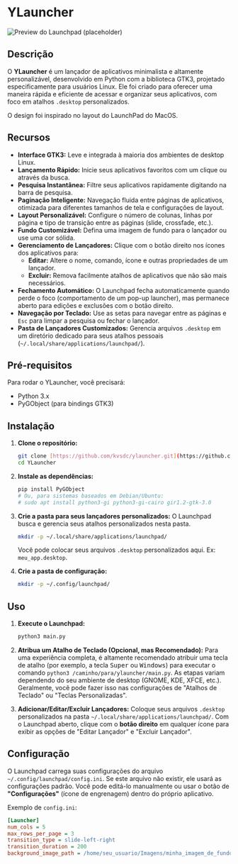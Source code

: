 # YLauncher

![Preview do Launchpad (placeholder)](https://i.postimg.cc/BZKykxtk/image.png)

## Descrição

O **YLauncher** é um lançador de aplicativos minimalista e altamente personalizável, desenvolvido em Python com a biblioteca GTK3, projetado especificamente para usuários Linux. Ele foi criado para oferecer uma maneira rápida e eficiente de acessar e organizar seus aplicativos, com foco em atalhos `.desktop` personalizados.

O design foi inspirado no layout do LaunchPad do MacOS.

## Recursos

* **Interface GTK3:** Leve e integrada à maioria dos ambientes de desktop Linux.
* **Lançamento Rápido:** Inicie seus aplicativos favoritos com um clique ou através da busca.
* **Pesquisa Instantânea:** Filtre seus aplicativos rapidamente digitando na barra de pesquisa.
* **Paginação Inteligente:** Navegação fluida entre páginas de aplicativos, otimizada para diferentes tamanhos de tela e configurações de layout.
* **Layout Personalizável:** Configure o número de colunas, linhas por página e tipo de transição entre as páginas (slide, crossfade, etc.).
* **Fundo Customizável:** Defina uma imagem de fundo para o lançador ou use uma cor sólida.
* **Gerenciamento de Lançadores:** Clique com o botão direito nos ícones dos aplicativos para:
    * **Editar:** Altere o nome, comando, ícone e outras propriedades de um lançador.
    * **Excluir:** Remova facilmente atalhos de aplicativos que não são mais necessários.
* **Fechamento Automático:** O Launchpad fecha automaticamente quando perde o foco (comportamento de um pop-up launcher), mas permanece aberto para edições e exclusões com o botão direito.
* **Navegação por Teclado:** Use as setas para navegar entre as páginas e `Esc` para limpar a pesquisa ou fechar o lançador.
* **Pasta de Lançadores Customizados:** Gerencia arquivos `.desktop` em um diretório dedicado para seus atalhos pessoais (`~/.local/share/applications/launchpad/`).

## Pré-requisitos

Para rodar o YLauncher, você precisará:

* Python 3.x
* PyGObject (para bindings GTK3)

## Instalação

1.  **Clone o repositório:**
    ```bash
    git clone [https://github.com/kvsdc/ylauncher.git](https://github.com/kvsdc/ylauncher.git)
    cd YLauncher
    ```
    
2.  **Instale as dependências:**
    ```bash
    pip install PyGObject
    # Ou, para sistemas baseados em Debian/Ubuntu:
    # sudo apt install python3-gi python3-gi-cairo gir1.2-gtk-3.0
    ```

3.  **Crie a pasta para seus lançadores personalizados:**
    O Launchpad busca e gerencia seus atalhos personalizados nesta pasta.
    ```bash
    mkdir -p ~/.local/share/applications/launchpad/
    ```
    Você pode colocar seus arquivos `.desktop` personalizados aqui. Ex: `meu_app.desktop`.

4.  **Crie a pasta de configuração:**
    ```bash
    mkdir -p ~/.config/launchpad/
    ```

## Uso

1.  **Execute o Launchpad:**
    ```bash
    python3 main.py
    ```

2.  **Atribua um Atalho de Teclado (Opcional, mas Recomendado):**
    Para uma experiência completa, é altamente recomendado atribuir uma tecla de atalho (por exemplo, a tecla <kbd>Super</kbd> ou <kbd>Windows</kbd>) para executar o comando `python3 /caminho/para/ylauncher/main.py`. As etapas variam dependendo do seu ambiente de desktop (GNOME, KDE, XFCE, etc.). Geralmente, você pode fazer isso nas configurações de "Atalhos de Teclado" ou "Teclas Personalizadas".

3.  **Adicionar/Editar/Excluir Lançadores:**
    Coloque seus arquivos `.desktop` personalizados na pasta `~/.local/share/applications/launchpad/`.
    Com o Launchpad aberto, clique com o **botão direito** em qualquer ícone para exibir as opções de "Editar Lançador" e "Excluir Lançador".

## Configuração

O Launchpad carrega suas configurações do arquivo `~/.config/launchpad/config.ini`. Se este arquivo não existir, ele usará as configurações padrão. Você pode editá-lo manualmente ou usar o botão de **"Configurações"** (ícone de engrenagem) dentro do próprio aplicativo.

Exemplo de `config.ini`:

```ini
[Launcher]
num_cols = 5
max_rows_per_page = 3
transition_type = slide-left-right
transition_duration = 200
background_image_path = /home/seu_usuario/Imagens/minha_imagem_de_fundo.png
